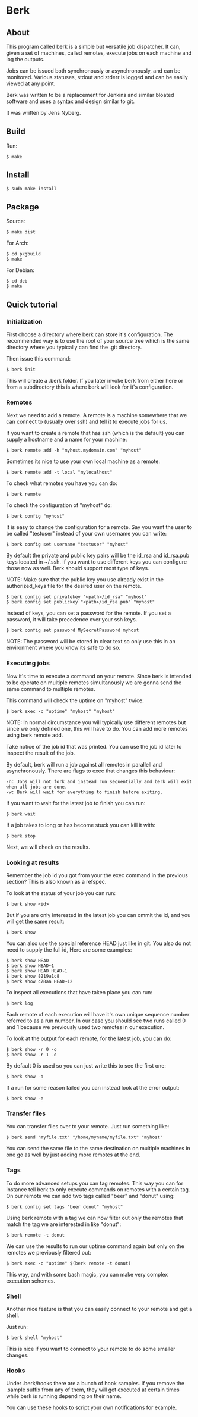 # Berk

## About

This program called berk is a simple but versatile job dispatcher. It can, given a set of machines, called remotes, execute jobs on each machine and log the outputs.

Jobs can be issued both synchronously or asynchronously, and can be monitored. Various statuses, stdout and stderr is logged and can be easily viewed at any point.

Berk was written to be a replacement for Jenkins and similar bloated software and uses a syntax and design similar to git.

It was written by Jens Nyberg.

## Build

Run:

    $ make

## Install

    $ sudo make install

## Package

Source:

    $ make dist

For Arch:

    $ cd pkgbuild
    $ make

For Debian:

    $ cd deb
    $ make

## Quick tutorial

### Initialization

First choose a directory where berk can store it's configuration. The recommended way is to use the root of your source tree which is the same directory where you typically can find the .git directory.

Then issue this command:

    $ berk init

This will create a .berk folder. If you later invoke berk from either here or from a subdirectory this is where berk will look for it's configuration.

### Remotes

Next we need to add a remote. A remote is a machine somewhere that we can connect to (usually over ssh) and tell it to execute jobs for us.

If you want to create a remote that has ssh (which is the default) you can supply a hostname and a name for your machine:

    $ berk remote add -h "myhost.mydomain.com" "myhost"

Sometimes its nice to use your own local machine as a remote:

    $ berk remote add -t local "mylocalhost"

To check what remotes you have you can do:

    $ berk remote

To check the configuration of "myhost" do:

    $ berk config "myhost"

It is easy to change the configuration for a remote. Say you want the user to be called "testuser" instead of your own username you can write:

    $ berk config set username "testuser" "myhost"

By default the private and public key pairs will be the id_rsa and id_rsa.pub keys located in ~/.ssh. If you want to use different keys you can configure those now as well. Berk should support most type of keys.

NOTE: Make sure that the public key you use already exist in the authorized_keys file for the desired user on the remote.

    $ berk config set privatekey "<path>/id_rsa" "myhost"
    $ berk config set publickey "<path>/id_rsa.pub" "myhost"

Instead of keys, you can set a password for the remote. If you set a password, it will take precedence over your ssh keys.

    $ berk config set password MySecretPassword myhost

NOTE: The password will be stored in clear text so only use this in an environment where you know its safe to do so.

### Executing jobs

Now it's time to execute a command on your remote. Since berk is intended to be operate on multiple remotes simultanously we are gonna send the same command to multiple remotes.

This command will check the uptime on "myhost" twice: 

    $ berk exec -c "uptime" "myhost" "myhost"

NOTE: In normal circumstance you will typically use different remotes but since we only defined one, this will have to do. You can add more remotes using berk remote add.

Take notice of the job id that was printed. You can use the job id later to inspect the result of the job.

By default, berk will run a job against all remotes in parallell and asynchronously. There are flags to exec that changes this behaviour:

    -n: Jobs will not fork and instead run sequentially and berk will exit when all jobs are done.
    -w: Berk will wait for everything to finish before exiting.

If you want to wait for the latest job to finish you can run:

    $ berk wait

If a job takes to long or has become stuck you can kill it with:

    $ berk stop

Next, we will check on the results.

### Looking at results

Remember the job id you got from your the exec command in the previous section? This is also known as a refspec.

To look at the status of your job you can run:

    $ berk show <id>

But if you are only interested in the latest job you can ommit the id, and you will get the same result:

    $ berk show

You can also use the special reference HEAD just like in git. You also do not need to supply the full id, Here are some examples:

    $ berk show HEAD
    $ berk show HEAD~1
    $ berk show HEAD HEAD~1
    $ berk show 8219a1c8
    $ berk show c78aa HEAD~12

To inspect all executions that have taken place you can run:

    $ berk log

Each remote of each execution will have it's own unique sequence number referred to as a run number. In our case you should see two runs called 0 and 1 because we previously used two remotes in our execution.

To look at the output for each remote, for the latest job, you can do:

    $ berk show -r 0 -o
    $ berk show -r 1 -o

By default 0 is used so you can just write this to see the first one:

    $ berk show -o

If a run for some reason failed you can instead look at the error output:

    $ berk show -e

### Transfer files

You can transfer files over to your remote. Just run something like:

    $ berk send "myfile.txt" "/home/myname/myfile.txt" "myhost"

You can send the same file to the same destination on multiple machines in one go as well by just adding more remotes at the end.

### Tags

To do more advanced setups you can tag remotes. This way you can for instance tell berk to only execute commands on remotes with a certain tag. On our remote we can add two tags called "beer" and "donut" using:

    $ berk config set tags "beer donut" "myhost"

Using berk remote with a tag we can now filter out only the remotes that match the tag we are interested in like "donut":

    $ berk remote -t donut

We can use the results to run our uptime command again but only on the remotes we previously filtered out:

    $ berk exec -c "uptime" $(berk remote -t donut)

This way, and with some bash magic, you can make very complex execution schemes.

### Shell

Another nice feature is that you can easily connect to your remote and get a shell.

Just run:

    $ berk shell "myhost"

This is nice if you want to connect to your remote to do some smaller changes.

### Hooks

Under .berk/hooks there are a bunch of hook samples. If you remove the .sample suffix from any of them, they will get executed at certain times while berk is running depending on their name.

You can use these hooks to script your own notifications for example.

